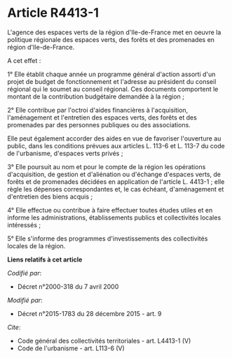 # Article R4413-1

L'agence des espaces verts de la région d'Ile-de-France met en oeuvre la politique régionale des espaces verts, des forêts et
des promenades en région d'Ile-de-France. 

A cet effet : 

1° Elle établit chaque année un programme général d'action assorti d'un projet de budget de fonctionnement et l'adresse au
président du conseil régional qui le soumet au conseil régional. Ces documents comportent le montant de la contribution
budgétaire demandée à la région ; 

2° Elle contribue par l'octroi d'aides financières à l'acquisition, l'aménagement et l'entretien des espaces verts, des
forêts et des promenades par des personnes publiques ou des associations. 

Elle peut également accorder des aides en vue de favoriser l'ouverture au public, dans les conditions prévues aux articles L.
113-6 et L. 113-7 du code de l'urbanisme, d'espaces verts privés ; 

3° Elle poursuit au nom et pour le compte de la région les opérations d'acquisition, de gestion et d'aliénation ou d'échange
d'espaces verts, de forêts et de promenades décidées en application de l'article L. 4413-1 ; elle règle les dépenses
correspondantes et, le cas échéant, d'aménagement et d'entretien des biens acquis ; 

4° Elle effectue ou contribue à faire effectuer toutes études utiles et en informe les administrations, établissements
publics et collectivités locales intéressés ; 

5° Elle s'informe des programmes d'investissements des collectivités locales de la région.

**Liens relatifs à cet article**

_Codifié par_:

  - Décret n°2000-318 du 7 avril 2000

_Modifié par_:

  - Décret n°2015-1783 du 28 décembre 2015 - art. 9

_Cite_:

  - Code général des collectivités territoriales - art. L4413-1 (V)
  - Code de l'urbanisme - art. L113-6 (V)
